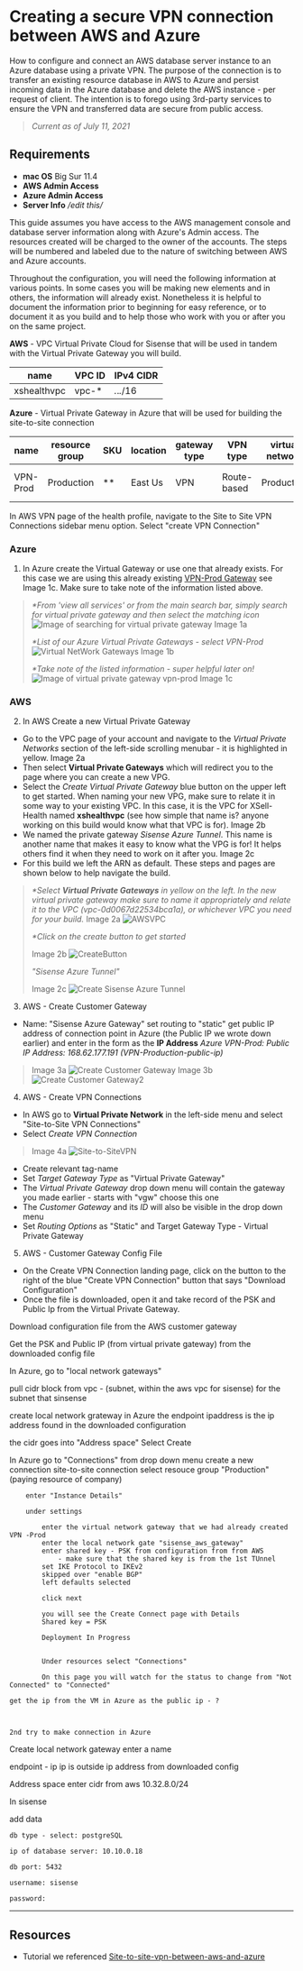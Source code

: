 
# Creating a secure VPN connection between AWS and Azure

How to configure and connect an AWS database server instance to an Azure database using a private VPN. The purpose of the connection is to transfer an existing resource database in AWS to Azure and persist incoming data in the Azure database and delete the AWS instance - per request of client. The intention is to forego using 3rd-party services to ensure the VPN and transferred data are secure from public access.
>_Current as of July 11, 2021_

## Requirements

* **mac OS** Big Sur 11.4
* **AWS Admin Access**
* **Azure Admin Access**
* **Server Info** */edit this/*

This guide assumes you have access to the AWS management console and database server information along with Azure's Admin access. The resources created will be charged to the owner of the accounts. The steps will be numbered and labeled due to the nature of switching between AWS and Azure accounts.

Throughout the configuration, you will need the following information at various points. In some cases you will be making new elements and in others, the information will already exist. Nonetheless it is helpful to document the information prior to beginning for easy reference, or to document it as you build and to help those who work with you or after you on the same project.

**AWS** - VPC Virtual Private Cloud for Sisense that will be used in tandem with the Virtual Private Gateway you will build.

| name | VPC ID | IPv4 CIDR |
| --- | ----- | --------- |
| xshealthvpc | vpc-* | *.*.*.*/16 |

**Azure** - Virtual Private Gateway in Azure that will be used for building the site-to-site connection

| name | resource group | SKU | location | gateway type | VPN type | virtual network | Public IP |
| --- | --- | --- | --- | --- | --- | --- | --- |
| VPN-Prod | Production | ** | East Us | VPN | Route-based | Production | *.*.*.* (VPN-Production-public-ip) |

In AWS VPN page of the health profile, navigate to the Site to Site VPN Connections sidebar menu option.
Select "create VPN Connection"

### Azure

1. In Azure create the Virtual Gateway or use one that already exists. For this case we are using this already existing [VPN-Prod Gateway](https://portal.azure.com/#@xselltechinc.onmicrosoft.com/resource/subscriptions/c88d8b93-be0e-49a7-b4e6-545f26f642fd/resourceGroups/Production/providers/Microsoft.Network/virtualNetworkGateways/VPN-Prod/overview) see Image 1c. Make sure to take note of the information listed above.

>_*From 'view all services' or from the main search bar, simply search for virtual private gateway and then select the matching icon_
>![Image of searching for virtual private gateway](./assets/SearchforVNG.png) Image 1a
>
>_*List of our Azure Virtual Private Gateways - select VPN-Prod_
>![Virtual NetWork Gateways](./assets/VirtualNetworkGateways.png) Image 1b
>
>_*Take note of the listed information - super helpful later on!_
>![Image of virtual private gateway vpn-prod](./assets/VPN-Prod.png) Image 1c

### AWS

2. In AWS Create a new Virtual Private Gateway

* Go to the VPC page of your account and navigate to the _Virtual Private Networks_ section of the left-side scrolling menubar - it is highlighted in yellow. Image 2a
* Then select **Virtual Private Gateways** which will redirect you to the page where you can create a new VPG.
* Select the _Create Virtual Private Gateway_ blue button on the upper left to get started. When naming your new VPG, make sure to relate it in some way to your existing VPC. In this case, it is the VPC for XSell-Health named **xshealthvpc** (see how simple that name is? anyone working on this build would know what that VPC is for). Image 2b
* We named the private gateway _Sisense Azure Tunnel_. This name is another name that makes it easy to know what the VPG is for! It helps others find it when they need to work on it after you. Image 2c
* For this build we left the ARN as default. These steps and pages are shown below to help navigate the build.

>_*Select **Virtual Private Gateways** in yellow on the left. In the new virtual private gateway make sure to name it appropriately and relate it to the VPC (vpc-0d0067d22534bca1a), or whichever VPC you need for your build._
> Image 2a
>![AWSVPC](./assets/AWSVPC.png)
>
>_*Click on the create button to get started_
>
> Image 2b
>![CreateButton](./assets/CreateVPGBUtton.png)
>
>_"Sisense Azure Tunnel"_
>
> Image 2c
>![Create Sisense Azure Tunnel](./assets/CreateSisenseAzureTunnel.png)

3. AWS - Create Customer Gateway

* Name: "Sisense Azure Gateway"
    set routing to "static"
    get public IP address of connection point in Azure (the Public IP we wrote down earlier) and enter in the form as the **IP Address**
    _Azure VPN-Prod: Public IP Address: 168.62.177.191 (VPN-Production-public-ip)_

> Image 3a
>![Create Customer Gateway](./assets/CreateCustomerGateway.png)
> Image 3b
>![Create Customer Gateway2](./assets/CreateCustomerGateway2.png)

4. AWS - Create VPN Connections

* In AWS go to **Virtual Private Network** in the left-side menu and select "Site-to-Site VPN Connections"
* Select _Create VPN Connection_

>Image 4a
>![Site-to-SiteVPN](./assets/Site-to-SiteVPNConnections.png)

* Create relevant tag-name
* Set _Target Gateway Type_ as "Virtual Private Gateway"
* The _Virtual Private Gateway_ drop down menu will contain the gateway you made earlier - starts with "vgw" choose this one
* The _Customer Gateway_ and its _ID_ will also be visible in the drop down menu
* Set _Routing Options_ as "Static" and
Target Gateway Type - Virtual Private Gateway

5. AWS - Customer Gateway Config File

* On the Create VPN Connection landing page, click on the button to the right of the blue "Create VPN Connection" button that says "Download Configuration"
* Once the file is downloaded, open it and take record of the PSK and Public Ip from the Virtual Private Gateway.

Download configuration file from the AWS customer gateway

Get the PSK and Public IP (from virtual private gateway) from the downloaded config file

In Azure,
    go to "local network gateways"


pull cidr block from vpc - (subnet, within the aws vpc for sisense) for the subnet that sinsense 

create local network grateway in Azure
the endpoint ipaddress is the ip address found in the downloaded configuration

the cidr goes into "Address space"
Select Create

In Azure go to "Connections" from drop down menu
    create a new connection 
    site-to-site connection
        select resouce group "Production" (paying resource of company)

        enter "Instance Details"

        under settings

            enter the virtual network gateway that we had already created VPN -Prod
            enter the local network gate "sisense_aws_gateway"
            enter shared key - PSK from configuration from from AWS
                - make sure that the shared key is from the 1st TUnnel
            set IKE Protocol to IKEv2
            skipped over "enable BGP"
            left defaults selected

            click next

            you will see the Create Connect page with Details
            Shared key = PSK

            Deployment In Progress
            

            Under resources select "Connections"

            On this page you will watch for the status to change from "Not Connected" to "Connected"

    get the ip from the VM in Azure as the public ip - ?



    2nd try to make connection in Azure


Create local network gateway
enter a name

endpoint -  ip
ip is outside ip address from downloaded config


Address space
    enter cidr from aws 10.32.8.0/24




In sisense

add data

    db type - select: postgreSQL

    ip of database server: 10.10.0.18

    db port: 5432

    username: sisense

    password: 

    


____________________

## Resources

* Tutorial we referenced
[Site-to-site-vpn-between-aws-and-azure](https://infra.engineer/azure/52-site-to-site-vpn-between-aws-and-azure)

